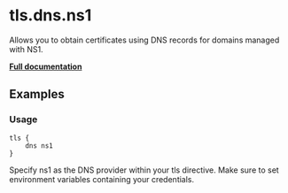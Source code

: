 # tls.dns.ns1

Allows you to obtain certificates using DNS records for domains managed with NS1.

**[Full documentation](https://github.com/caddyserver/dnsproviders/blob/master/README.md)**

## Examples

### Usage

``` caddyfile
tls {
    dns ns1
}
```

Specify ns1 as the DNS provider within your tls directive. Make sure to set environment variables containing your
credentials.
